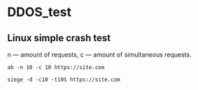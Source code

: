 # DDOS_test

## Linux simple crash test

n — amount of requests, с — amount of simultaneous requests.
```
ab -n 10 -c 10 https://site.com
```

```
siege -d -c10 -t10S https://site.com
```
